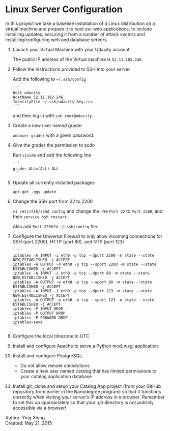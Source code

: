 Linux Server Configuration
==========================

In this project we take a baseline installation of a Linux distribution on a
virtual machine and prepare it to host our web applications, to include
installing updates, securing it from a number of attack vectors and
installing/configuring web and database servers.

1. Launch your Virtual Machine with your Udacity account

   The public IP address of the Virtual machine is `52.11.182.246`.


2. Follow the instructions provided to SSH into your server

   Add the following to `~/.ssh/config`

       ```
       Host udacity
       HostName 52.11.182.246
       IdentityFile ~/.ssh/udacity_key.rsa
       ```

   and then log in with `ssh root@udacity`.

3. Create a new user named grader

   `adduser grader` with a given password.

4. Give the grader the permission to sudo

   Run `visudo` and add the following line

       ```
       grader ALL=(ALL) ALL
       ```

5. Update all currently installed packages

   `apt-get -qqy update`

6. Change the SSH port from 22 to 2200

   `vi /etc/ssh/sshd_config` and change the line `Port 22` to `Port 2200`, and
   then `service ssh restart`.

   Also add `Port 2200` to `~/.ssh/config` file.


7. Configure the Universal Firewall to only allow incoming connections for SSH
   (port 2200), HTTP (port 80), and NTP (port 123)

       ```
       iptables -A INPUT -i eth0 -p tcp --dport 2200 -m state --state NEW,ESTABLISHED -j ACCEPT
       iptables -A OUTPUT -o eth0 -p tcp --sport 2200 -m state --state ESTABLISHED -j ACCEPT
       iptables -A INPUT -i eth0 -p tcp --dport 80 -m state --state NEW,ESTABLISHED -j ACCEPT
       iptables -A OUTPUT -o eth0 -p tcp --sport 80 -m state --state ESTABLISHED -j ACCEPT
       iptables -A INPUT -i eth0 -p tcp --dport 123 -m state --state NEW,ESTABLISHED -j ACCEPT
       iptables -A OUTPUT -o eth0 -p tcp --sport 123 -m state --state ESTABLISHED -j ACCEPT
       iptables -P INPUT DROP
       iptables -P OUTPUT DROP
       iptables -P FORWARD DROP
       iptables-save
       ```

8. Configure the local timezone to UTC


9. Install and configure Apache to serve a Python mod_wsgi application


10. Install and configure PostgreSQL:
    * Do not allow remote connections
    * Create a new user named catalog that has limited permissions to your
      catalog application database


11. Install git, clone and setup your Catalog App project (from your GitHub
    repository from earlier in the Nanodegree program) so that it functions
    correctly when visiting your server’s IP address in a browser. Remember to
    set this up appropriately so that your .git directory is not publicly
    accessible via a browser!



Author: Ying Xiong.  
Created: May 21, 2015
